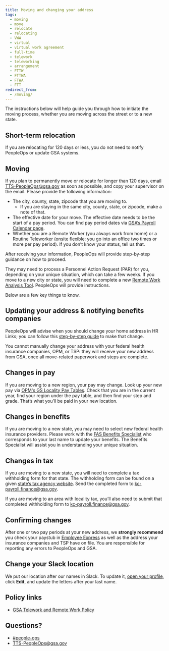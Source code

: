 ```yaml
---
title: Moving and changing your address
tags:
  - moving
  - move
  - relocate
  - relocating
  - VWA
  - virtual
  - virtual work agreement
  - full-time
  - telework
  - teleworking
  - arrangement
  - FTTW
  - FTTWA
  - FTWA
  - FTT
redirect_from:
  - /moving/
---
```


The instructions below will help guide you through how to initiate the moving process, whether you are moving across the street or to a new state.

## Short-term relocation

If you are relocating for 120 days or less, you do not need to notify PeopleOps or update GSA systems.

## Moving

If you plan to permanently move or relocate for longer than 120 days, email [TTS-PeopleOps@gsa.gov](mailto:TTS-PeopleOps@gsa.gov) as soon as possible, and copy your supervisor on the email. Please provide the following information:

- The city, county, state, zipcode that you are moving to.
  - If you are staying in the same city, county, state, or zipcode, make a note of that.
- The effective date for your move. The effective date needs to be the start of a pay period. You can find pay period dates via [GSA’s Payroll Calendar page](https://www.gsa.gov/buy-through-us/purchasing-programs/shared-services/payroll-shared-services/payroll-calendars).
- Whether you are a Remote Worker (you always work from home) or a Routine Teleworker (onsite flexible: you go into an office two times or more per pay period). If you don’t know your status, tell us that.

After receiving your information, PeopleOps will provide step-by-step guidance on how to proceed.

They may need to process a Personnel Action Request (PAR) for you, depending on your unique situation, which can take a few weeks. If you move to a new city or state, you will need to complete a new [Remote Work Analysis Tool](https://drive.google.com/file/d/1iTpdAzn5Jqi4DDk6o-C-hki7Fp-daK3R/view). PeopleOps will provide instructions.

Below are a few key things to know.

## Updating your address & notifying benefits companies

PeopleOps will advise when you should change your home address in HR Links; you can follow this [step-by-step guide](https://corporateapps.gsa.gov/files/HR-Links-Guide_-Updating-Home-and-Mailing-Address.pdf) to make that change.

You cannot manually change your address with your federal health insurance companies, OPM, or TSP: they will receive your new address from GSA, once all move-related paperwork and steps are complete.

## Changes in pay

If you are moving to a new region, your pay may change. Look up your new pay via [OPM's GS Locality Pay Tables](https://www.opm.gov/policy-data-oversight/pay-leave/salaries-wages/). Check that you are in the current year, find your region under the pay table, and then find your step and grade. That’s what you’ll be paid in your new location.

## Changes in benefits

If you are moving to a new state, you may need to select new federal health insurance providers. Please work with the [FAS Benefits Specialist](https://docs.google.com/document/d/15glvq9UakKUN8XTRTa6gRkhBHm2whhQyAGmf8ibTtBs/edit) who corresponds to your last name to update your benefits. The Benefits Specialist will assist you in understanding your unique situation.

## Changes in tax

If you are moving to a new state, you will need to complete a tax withholding form for that state. The withholding form can be found on a given [state’s tax agency website](https://www.taxadmin.org/state-tax-agencies). Send the completed form to [kc-payroll.finance@gsa.gov](mailto:kc-payroll.finance@gsa.gov).

If you are moving to an area with locality tax, you’ll also need to submit that completed withholding form to [kc-payroll.finance@gsa.gov](mailto:kc-payroll.finance@gsa.gov).

## Confirming changes

After one or two pay periods at your new address, we **strongly recommend** you check your paystub in [Employee Express](https://www.employeeexpress.gov/) as well as the address your insurance companies and TSP have on file. You are responsible for reporting any errors to PeopleOps and GSA.

## Change your Slack location

We put our location after our names in Slack. To update it, [open your profile](https://gsa-tts.slack.com/account/profile), click **Edit**, and update the letters after your last name.

## Policy links

- [GSA Telework and Remote Work Policy](https://www.gsa.gov/directive/gsa-telework-and-remote-work-policy)

## Questions?

- [#people-ops](https://gsa-tts.slack.com/messages/people-ops/)
- [TTS-PeopleOps@gsa.gov](mailto:TTS-PeopleOps@gsa.gov)
